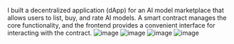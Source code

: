I built a decentralized application (dApp) for an AI model marketplace that allows users to list, buy, and rate AI models. A smart contract manages the core functionality, and the frontend provides a convenient interface for interacting with the contract.
![image](https://github.com/user-attachments/assets/a5bb90e7-8762-4c46-9492-1cc65c5a7815)
![image](https://github.com/user-attachments/assets/95b7b765-9634-413a-b9f4-1a001b07e6ef)
![image](https://github.com/user-attachments/assets/f9d8f30c-5c5f-4b6f-ac93-0f5636d1421d)
![image](https://github.com/user-attachments/assets/0c806e73-0558-4baa-b025-e343222782fd)
